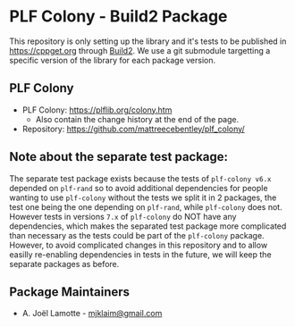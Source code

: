 PLF Colony - Build2 Package
===========================

This repository is only setting up the library and it's tests to be published in https://cppget.org through [Build2](http://build2.org).
We use a git submodule targetting a specific version of the library for each package version.

PLF Colony
----------

 - PLF Colony: https://plflib.org/colony.htm
    - Also contain the change history at the end of the page.
 - Repository: https://github.com/mattreecebentley/plf_colony/

## Note about the separate test package:

The separate test package exists because the tests of `plf-colony v6.x` depended on `plf-rand` so to avoid additional dependencies for people wanting to use `plf-colony` without the tests we split it in 2 packages, the test one being the one depending on `plf-rand`, while `plf-colony` does not.
However tests in versions `7.x` of `plf-colony` do NOT have any dependencies, which makes the separated test package more complicated than necessary as the tests could be part of the `plf-colony` package.
However, to avoid complicated changes in this repository and to allow easilly re-enabling dependencies in tests in the future, we will keep the separate packages as before.


Package Maintainers
-------------------

- A. Joël Lamotte - mjklaim@gmail.com